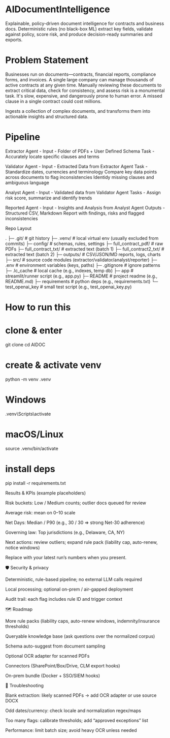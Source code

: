# AIDocumentIntelligence

Explainable, policy-driven document intelligence for contracts and business docs.
Deterministic rules (no black-box ML) extract key fields, validate against policy, score risk, and produce decision-ready summaries and exports.

# Problem Statement
Businesses run on documents—contracts, financial reports, compliance forms, and invoices. A single large company can manage thousands of active contracts at any given time. Manually reviewing these documents to extract critical data, check for consistency, and assess risk is a monumental task. It's slow, expensive, and dangerously prone to human error. A missed clause in a single contract could cost millions.

Ingests a collection of complex documents, and transforms them into actionable insights and structured data.

# Pipeline

Extractor Agent - 
Input - Folder of PDFs + User Defined Schema 
Task - Accurately locate specific clauses and terms 

Validator Agent - 
Input - Extracted Data from Extractor Agent 
Task - Standardize dates, currencies and terminology
Compare key data points across documents to flag inconsistencies
Identidy missing clauses and ambiguous language

Analyst Agent - 
Input - Validated data from Validator Agent
Tasks - Assign risk score, summarize and identify trends

Reported Agent - 
Input - Insights and Analysis from Analyst Agent
Outputs - Structured CSV, Markdown Report with findings, risks and flagged inconsistencies

Repo Layout

.
├─ .git/                    # git history
├─ .venv/                   # local virtual env (usually excluded from commits)
├─ config/                  # schemas, rules, settings
├─ full_contract_pdf/       # raw PDFs
├─ full_contract_txt/       # extracted text (batch 1)
├─ full_contract2_txt/      # extracted text (batch 2)
├─ outputs/                 # CSV/JSON/MD reports, logs, charts
├─ src/                     # source code modules (extractor/validator/analyst/reporter)
├─ .env                     # environment variables (keys, paths)
├─ .gitignore               # ignore patterns
├─ .lc_cache                # local cache (e.g., indexes, temp db)
├─ app                      # streamlit/runner script (e.g., app.py)
├─ README                   # project readme (e.g., README.md)
├─ requirements             # python deps (e.g., requirements.txt)
└─ test_openai_key          # small test script (e.g., test_openai_key.py)

# How to run this
# clone & enter
git clone <your-repo-url>
cd AIDOC

# create & activate venv
python -m venv .venv
# Windows
.venv\Scripts\activate
# macOS/Linux
source .venv/bin/activate

# install deps
pip install -r requirements.txt

Results & KPIs (example placeholders)

Risk buckets: Low / Medium counts; outlier docs queued for review

Average risk: mean on 0–10 scale

Net Days: Median / P90 (e.g., 30 / 30 ⇒ strong Net-30 adherence)

Governing law: Top jurisdictions (e.g., Delaware, CA, NY)

Next actions: review outliers; expand rule pack (liability cap, auto-renew, notice windows)

Replace with your latest run’s numbers when you present.

🛡️ Security & privacy

Deterministic, rule-based pipeline; no external LLM calls required

Local processing; optional on-prem / air-gapped deployment

Audit trail: each flag includes rule ID and trigger context

🗺️ Roadmap

More rule packs (liability caps, auto-renew windows, indemnity/insurance thresholds)

Queryable knowledge base (ask questions over the normalized corpus)

Schema auto-suggest from document sampling

Optional OCR adapter for scanned PDFs

Connectors (SharePoint/Box/Drive, CLM export hooks)

On-prem bundle (Docker + SSO/SIEM hooks)

🧪 Troubleshooting

Blank extraction: likely scanned PDFs → add OCR adapter or use source DOCX

Odd dates/currency: check locale and normalization regex/maps

Too many flags: calibrate thresholds; add “approved exceptions” list

Performance: limit batch size; avoid heavy OCR unless needed



